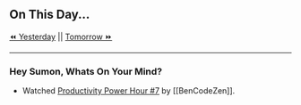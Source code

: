 ## On This Day...

[⏪ Yesterday](<% tp.date.yesterday("YYYY-MM-DD") %>) || [Tomorrow ⏩](<% tp.date.tomorrow("YYYY-MM-DD") %>)

---

### Hey Sumon, Whats On Your Mind?

- Watched [Productivity Power Hour #7](https://youtu.be/hRTltxen6H4) by [[BenCodeZen]]. 

